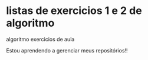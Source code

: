 # listas de exercicios 1  e 2 de algoritmo
  algoritmo
  exercicios de aula

  Estou aprendendo a gerenciar meus repositórios!!
